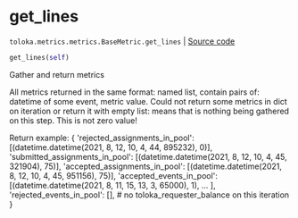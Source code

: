 # get_lines
`toloka.metrics.metrics.BaseMetric.get_lines` | [Source code](https://github.com/Toloka/toloka-kit/blob/v0.1.25/src/metrics/metrics.py#L74)

```python
get_lines(self)
```

Gather and return metrics


All metrics returned in the same format: named list, contain pairs of: datetime of some event, metric value.
Could not return some metrics in dict on iteration or return it with empty list:
means that is nothing being gathered on this step. This is not zero value!

Return example:
{
    'rejected_assignments_in_pool': [(datetime.datetime(2021, 8, 12, 10, 4, 44, 895232), 0)],
    'submitted_assignments_in_pool': [(datetime.datetime(2021, 8, 12, 10, 4, 45, 321904), 75)],
    'accepted_assignments_in_pool': [(datetime.datetime(2021, 8, 12, 10, 4, 45, 951156), 75)],
    'accepted_events_in_pool': [(datetime.datetime(2021, 8, 11, 15, 13, 3, 65000), 1), ... ],
    'rejected_events_in_pool': [],
    # no toloka_requester_balance on this iteration
}

